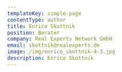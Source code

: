 ```yaml
---
templateKey: simple-page
contentType: author
title: Enrico Skottnik
position: Berater
company: Real Experts Network GmbH
email: skottnik@realexperts.de
image: /img/enrico_skottnik-4-3.jpg
description: Enrico Skottnik
---
```

